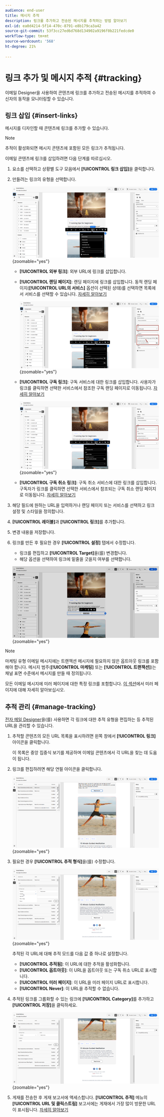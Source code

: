 ```yaml
---
audience: end-user
title: 메시지 추적
description: 링크를 추가하고 전송된 메시지를 추적하는 방법 알아보기
exl-id: ea0d4214-5f14-470c-8791-e8b179ca3a42
source-git-commit: 53f3cc27ed6d768d134902a9196f0b221fedcde0
workflow-type: tm+mt
source-wordcount: '568'
ht-degree: 21%

---
```


# 링크 추가 및 메시지 추적 {#tracking}

이메일 Designer을 사용하여 콘텐츠에 링크를 추가하고 전송된 메시지를 추적하여 수신자의 동작을 모니터링할 수 있습니다.

## 링크 삽입 {#insert-links}

메시지를 디자인할 때 콘텐츠에 링크를 추가할 수 있습니다.

>[!NOTE]
>
>추적이 활성화되면 메시지 콘텐츠에 포함된 모든 링크가 추적됩니다.

이메일 콘텐츠에 링크를 삽입하려면 다음 단계를 따르십시오.

1. 요소를 선택하고 상황별 도구 모음에서 **[!UICONTROL 링크 삽입]**&#x200B;을 클릭합니다.

1. 만들려는 링크의 유형을 선택합니다.

   ![메시지 추적 도구에 링크를 삽입하는 인터페이스를 보여 주는 스크린샷](assets/message-tracking-insert-link.png){zoomable="yes"}

   * **[!UICONTROL 외부 링크]**: 외부 URL에 링크를 삽입합니다.

   * **[!UICONTROL 랜딩 페이지]**: 랜딩 페이지에 링크를 삽입합니다. 동적 랜딩 페이지(**[!UICONTROL URL의 서비스]** 옵션이 선택된 상태)를 선택하면 목록에서 서비스를 선택할 수 있습니다. [자세히 알아보기](../landing-pages/create-lp.md#define-actions-on-form-submission)

     ![이메일 디자이너의 랜딩 페이지에 연결하는 인터페이스를 보여 주는 스크린샷](assets/email-link-to-landing-page.png){zoomable="yes"}

   * **[!UICONTROL 구독 링크]**: 구독 서비스에 대한 링크를 삽입합니다. 사용자가 링크를 클릭하면 선택한 서비스에서 참조한 구독 랜딩 페이지로 이동됩니다. [자세히 알아보기](../audience/manage-services.md#create-service)

     ![서비스 도구에서 기본 구독 링크를 만드는 인터페이스를 보여주는 스크린샷](assets/service-create-default-lp-link.png){zoomable="yes"}

   * **[!UICONTROL 구독 취소 링크]**: 구독 취소 서비스에 대한 링크를 삽입합니다. 구독자가 링크를 클릭하면 선택한 서비스에서 참조되는 구독 취소 랜딩 페이지로 이동됩니다. [자세히 알아보기](../audience/manage-services.md#create-service)

   <!--* **[!UICONTROL Mirror page]**: Add a link to display the email content in a web browser. [Learn more]-->

1. 해당 필드에 원하는 URL을 입력하거나 랜딩 페이지 또는 서비스를 선택하고 링크 설정 및 스타일을 정의합니다.

1. **[!UICONTROL 레이블]**&#x200B;과 **[!UICONTROL 링크]**&#x200B;를 추가합니다.

1. 변경 내용을 저장합니다.

1. 링크를 만든 후 필요한 경우 **[!UICONTROL 설정]** 탭에서 수정합니다.

   * 링크를 편집하고 **[!UICONTROL Target]**&#x200B;을(를) 변경합니다.
   * 해당 옵션을 선택하여 링크에 밑줄을 긋을지 여부를 선택합니다.

   ![메시지 추적 도구에서 링크 속성을 수정하기 위한 설정 인터페이스를 표시하는 스크린샷](assets/message-tracking-link-settings.png){zoomable="yes"}

>[!NOTE]
>
>마케팅 유형 이메일 메시지에는 트랜잭션 메시지에 필요하지 않은 옵트아웃 링크를 포함해야 합니다. 메시지 범주(**[!UICONTROL 마케팅]** 또는 **[!UICONTROL 트랜잭션]**)는 채널 표면 수준에서 메시지를 만들 때 정의됩니다.

모든 이메일 메시지에 미러 페이지에 대한 특정 링크를 포함합니다. [이 섹션](mirror-page.md)에서 미러 페이지에 대해 자세히 알아보십시오.

## 추적 관리 {#manage-tracking}

[전자 메일 Designer](create-email-content.md)을(를) 사용하면 각 링크에 대한 추적 유형을 편집하는 등 추적된 URL을 관리할 수 있습니다.

1. 추적할 콘텐츠의 모든 URL 목록을 표시하려면 왼쪽 창에서 **[!UICONTROL 링크]** 아이콘을 클릭합니다.

   이 목록은 중앙 집중식 보기를 제공하며 이메일 콘텐츠에서 각 URL을 찾는 데 도움이 됩니다.

1. 링크를 편집하려면 해당 연필 아이콘을 클릭합니다.

   ![메시지 추적 도구에서 링크를 편집하기 위한 인터페이스를 보여주는 스크린샷](assets/message-tracking-edit-links.png){zoomable="yes"}

1. 필요한 경우 **[!UICONTROL 추적 형식]**&#x200B;을(를) 수정합니다.

   ![메시지 추적 도구에서 추적 형식을 편집하기 위한 인터페이스를 보여주는 스크린샷](assets/message-tracking-edit-a-link.png){zoomable="yes"}

   추적된 각 URL에 대해 추적 모드를 다음 값 중 하나로 설정합니다.

   * **[!UICONTROL 추적됨]**: 이 URL에 대한 추적을 활성화합니다.
   * **[!UICONTROL 옵트아웃]**: 이 URL을 옵트아웃 또는 구독 취소 URL로 표시합니다.
   * **[!UICONTROL 미러 페이지]**: 이 URL을 미러 페이지 URL로 표시합니다.
   * **[!UICONTROL Never]**: 이 URL을 추적할 수 없습니다. <!--This information is saved: if the URL appears again in a future message, its tracking is automatically deactivated.-->

1. 추적된 링크를 그룹화할 수 있는 링크에 **[!UICONTROL Category]**&#x200B;를 추가하고 **[!UICONTROL 저장]**&#x200B;을 클릭하세요.

   ![메시지 추적 도구에서 추적된 링크에 범주를 추가하는 인터페이스를 보여주는 스크린샷](assets/message-tracking-edit-a-link_2.png){zoomable="yes"}

1. 게재를 전송한 후 게재 보고서에 액세스합니다. **[!UICONTROL 추적]** 메뉴의 **[!UICONTROL URL 및 클릭스트림]** 보고서에는 게재에서 가장 많이 방문한 URL이 표시됩니다. [자세히 알아보기](../reporting/gs-reports.md)